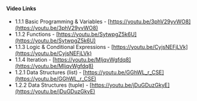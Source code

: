 #### Video Links

- 1.1.1 Basic Programming & Variables - [https://youtu.be/3phV29yvWO8](https://youtu.be/3phV29yvWO8)
- 1.1.2 Functions - [https://youtu.be/SytwpgZ5k6U](https://youtu.be/SytwpgZ5k6U)
- 1.1.3 Logic & Conditional Expressions - [https://youtu.be/CyjsNEFjLVk](https://youtu.be/CyjsNEFjLVk)
- 1.1.4 Iteration - [https://youtu.be/MIjqvWgfdq8](https://youtu.be/MIjqvWgfdq8)
- 1.2.1 Data Structures (list) - [https://youtu.be/GGhWL_r_CSE](https://youtu.be/GGhWL_r_CSE)
- 1.2.2 Data Structures (tuple) - [https://youtu.be/jDuGDuzGkyE](https://youtu.be/jDuGDuzGkyE)
